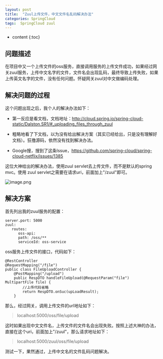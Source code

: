 ```yaml
---
layout: post
title:  "Zuul上传文件，中文文件名乱码解决办法"
categories: SpringCloud
tags:  SpringCloud zuul
---
```


* content
{:toc}

## 问题描述

在项目中又一个上传文件的oss服务，直接调用服务的上传文件成功，如果经过网关zuul服务，上传中文名字的文件，文件名会出现乱码，最终导致上传失败，如果上传英文名字的文件，没有任何问题。怀疑网关zuul对中文做编码处理。

 <!--more-->

## 解决问题的过程

这个问题出现之后，我个人的解决办法如下：

* 第一反应是看文档，文档地址：http://cloud.spring.io/spring-cloud-static/Dalston.SR1/#_uploading_files_through_zuul

* 粗略地看了下文档，以为没有给出解决方案（其实已经给出，只是没有理解好文档）。狂撸源码，依然没有找到解决办法。

* Google搜，搜到了这条Issue，https://github.com/spring-cloud/spring-cloud-netflix/issues/1385

这位大神给出的解决办法，使用zuul servlet去上传文件，而不是默认的spring mvc。使用 zuul servlet之需要在请求uri，前面加上"/zuul"即可。

![image.png](http://upload-images.jianshu.io/upload_images/2279594-e1eeda790fa3fe15.png?imageMogr2/auto-orient/strip%7CimageView2/2/w/1240)


## 解决方案

首先列出我的zuul服务的配置：

```
server.port: 5000
zuul:
   routes:
      oss-api:
      path: /oss/**
      serviceId: oss-service
```
oss服务上传文件的接口，代码如下：

```
@RestController
@RequestMapping("/file")
public class FileUploadController {
    @PostMapping("/upload")  
    public RespDTO handleFileUpload(@RequestParam("file") MultipartFile file) {
        //上传代码省略
        return RespDTO.onSuc(upLoadResult);
    }
```

那么，经过网关，调用上传文件的url地址如下：


>localhost:5000/oss/file/upload

这时如果出现中文文件名，上传文件的文件名会出现失败。按照上述大神的办法，直接在这个uri，前面加上"/zuul"，那么请求地址如下：

> localhost:5000/zuul/oss/file/upload

测试一下，果然通过，上传中文名的文件乱码问题解决。